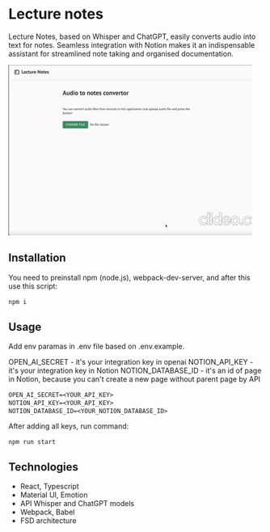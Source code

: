 # Lecture notes

Lecture Notes, based on Whisper and ChatGPT, easily converts audio into text for notes. Seamless integration with Notion makes it an indispensable assistant for streamlined note taking and organised documentation.

![](https://github.com/yasuss/lecture-notes/blob/main/public/assets/example.gif)


## Installation 

You need to preinstall npm (node.js), webpack-dev-server, and after this use this script:

```bash
npm i
```

## Usage

Add env paramas in .env file based on .env.example.

OPEN_AI_SECRET - it's your integration key in openai
NOTION_API_KEY - it's your integration key in Notion
NOTION_DATABASE_ID - it's an id of page in Notion, because you can't create a new page without parent page by API

```
OPEN_AI_SECRET=<YOUR_API_KEY>
NOTION_API_KEY=<YOUR_API_KEY>
NOTION_DATABASE_ID=<YOUR_NOTION_DATABASE_ID>
```

After adding all keys, run command:

```
npm run start
```

## Technologies

- React, Typescript
- Material UI, Emotion
- API Whisper and ChatGPT models
- Webpack, Babel
- FSD architecture 
